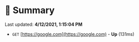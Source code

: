 # 📖 Summary
Last updated: **4/12/2021, 1:15:04 PM**

- `GET` [https://google.com](https://google.com) - **Up** (131ms)
